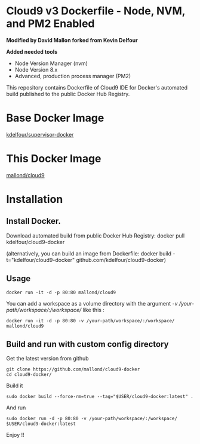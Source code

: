 Cloud9 v3 Dockerfile - Node, NVM, and PM2 Enabled
=============

**Modified by David Mallon forked from Kevin Delfour**

**Added needed tools**
- Node Version Manager (nvm)
- Node Version 8.x
- Advanced, production process manager (PM2)
 


This repository contains Dockerfile of Cloud9 IDE for Docker's automated build published to the public Docker Hub Registry.

# Base Docker Image
[kdelfour/supervisor-docker](https://registry.hub.docker.com/u/kdelfour/supervisor-docker/)

# This Docker Image
[mallond/cloud9](https://registry.hub.docker.com/u/mallond/cloud9/)

# Installation

## Install Docker.

Download automated build from public Docker Hub Registry: docker pull kdelfour/cloud9-docker

(alternatively, you can build an image from Dockerfile: docker build -t="kdelfour/cloud9-docker" github.com/kdelfour/cloud9-docker)

## Usage

    docker run -it -d -p 80:80 mallond/cloud9
    
You can add a workspace as a volume directory with the argument *-v /your-path/workspace/:/workspace/* like this :

    docker run -it -d -p 80:80 -v /your-path/workspace/:/workspace/ mallond/cloud9
    
## Build and run with custom config directory

Get the latest version from github

    git clone https://github.com/mallond/cloud9-docker
    cd cloud9-docker/

Build it

    sudo docker build --force-rm=true --tag="$USER/cloud9-docker:latest" .
    
And run

    sudo docker run -d -p 80:80 -v /your-path/workspace/:/workspace/ $USER/cloud9-docker:latest
    
Enjoy !!    
